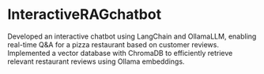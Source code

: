 # InteractiveRAGchatbot
Developed an interactive chatbot using LangChain and OllamaLLM, enabling real-time Q&amp;A for a pizza restaurant based on customer reviews.  Implemented a vector database with ChromaDB to efficiently retrieve relevant restaurant reviews using Ollama embeddings. 
